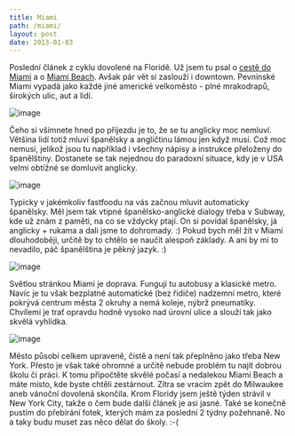 ```yaml
---
title: Miami
path: /miami/
layout: post
date: 2013-01-03
---
```


Poslední článek z cyklu dovolené na Floridě. Už jsem tu psal o [cestě do Miami](http://blog.miksu.cz/cesta-do-miami/) a o [Miami Beach](http://blog.miksu.cz/miami-beach/). Avšak pár vět si zaslouží i downtown. Pevninské Miami vypadá jako každé jiné americké velkoměsto - plné mrakodrapů, širokých ulic, aut a lidí. 

![image](../wp-legacy-content/image13-300x225.jpg)

Čeho si všimnete hned po přijezdu je to, že se tu anglicky moc nemluví. Většina lidí totiž mluví španělsky a angličtinu lámou jen když musí. Což moc nemusí, jelikož jsou tu například i všechny nápisy a instrukce přeloženy do španělštiny. Dostanete se tak nejednou do paradoxní situace, kdy je v USA velmi obtížné se domluvit anglicky. 

![image](../wp-legacy-content/image14-300x225.jpg)

Typicky v jakémkoliv fastfoodu na vás začnou mluvit automaticky španělsky. Měl jsem tak vtipné španělsko-anglické dialogy třeba v Subway, kde už znám z paměti, na co se vždycky ptají. On si povídal španělsky, já anglicky + rukama a dali jsme to dohromady. :) Pokud bych měl žít v Miami dlouhodoběji, určitě by to chtělo se naučit alespoň základy. A ani by mi to nevadilo, páč španělština je pěkný jazyk. :) 

![image](../wp-legacy-content/image15-300x225.jpg)

Světlou stránkou Miami je doprava. Fungují tu autobusy a klasické metro. Navíc je tu však bezplatné automatické (bez řidiče) nadzemní metro, které pokrývá centrum města 2 okruhy a nemá koleje, nýbrž pneumatiky. Chvílemi je trať opravdu hodně vysoko nad úrovní ulice a slouží tak jako skvělá vyhlídka. 

![image](../wp-legacy-content/image16-300x200.jpg)

Město působí celkem upraveně, čistě a není tak přeplněno jako třeba New York. Přesto je však také ohromné a určitě nebude problém tu najít dobrou školu či práci. K tomu připočtěte skvělé počasí a nedalekou Miami Beach a máte místo, kde byste chtěli zestárnout. Zítra se vracím zpět do Milwaukee aneb vánoční dovolená skončila. Krom Floridy jsem ještě týden strávil v New York City, takže o čem bude další článek je asi jasné. Také se konečně pustím do přebírání fotek, kterých mám za poslední 2 týdny požehnaně. No a taky budu muset zas něco dělat do školy. :-(